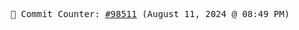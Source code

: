 <p align="center">
    <samp>
        📮 Commit Counter: <a href="https://github.com/Javascript-void0/Javascript-void0/commits/main">#98511</a> (August 11, 2024 @ 08:49 PM)
    </samp>
</p>